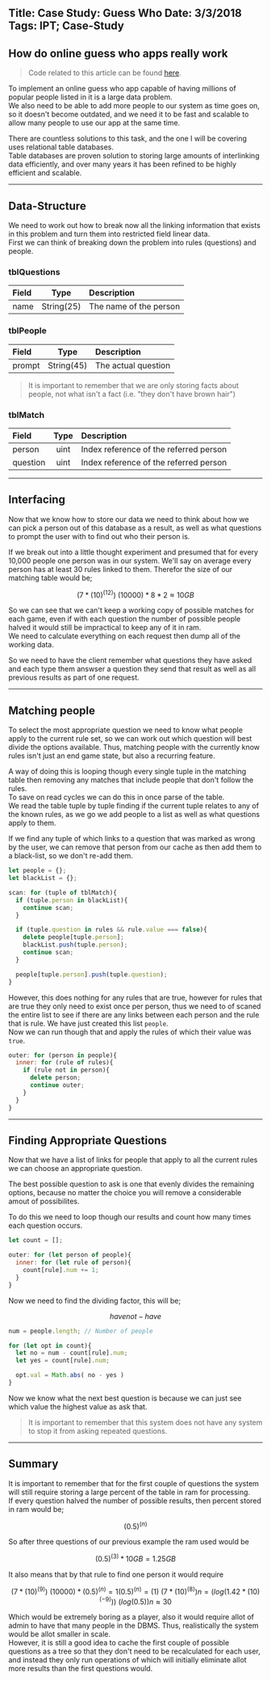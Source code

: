Title: Case Study: Guess Who
Date: 3/3/2018
Tags: IPT; Case-Study
---
How do online guess who apps really work
---

> Code related to this article can be found [here](https://github.com/Hobgoblin101/Hobgoblin101.github.io/tree/master/code/7).

To implement an online guess who app capable of having millions of popular people listed in it is a large data problem.  
We also need to be able to add more people to our system as time goes on, so it doesn't become outdated, and we need it to be fast and scalable to allow many people to use our app at the same time.  

There are countless solutions to this task, and the one I will be covering uses relational table databases.  
Table databases are proven solution to storing large amounts of interlinking data efficiently, and over many years it has been refined to be highly efficient and scalable.

---

## Data-Structure
We need to work out how to break now all the linking information that exists in this problem and turn them into restricted field linear data.  
First we can think of breaking down the problem into rules (questions) and people.

### tblQuestions
| Field | Type | Description |
|:--|:--:|:--|
name | String(25) | The name of the person

### tblPeople
| Field | Type | Description |
|:--|:--:|:--|
prompt | String(45) | The actual question

> It is important to remember that we are only storing facts about people, not what isn't a fact (i.e. "they don't have brown hair")

### tblMatch
| Field | Type | Description |
|:--|:--:|:--|
person | uint | Index reference of the referred person
question | uint | Index reference of the referred person

---

## Interfacing
Now that we know how to store our data we need to think about how we can pick a person out of this database as a result, as well as what questions to prompt the user with to find out who their person is.  

If we break out into a little thought experiment and presumed that for every 10,000 people one person was in our system. We'll say on average every person has at least 30 rules linked to them. Therefor the size of our matching table would be;
```math
(7 * (10)^(12)) \ (10000) * 8 * 2 ≈ 10GB
```
So we can see that we can't keep a working copy of possible matches for each game, even if with each question the number of possible people halved it would still be impractical to keep any of it in ram.  
We need to calculate everything on each request then dump all of the working data.

So we need to have the client remember what questions they have asked and each type them answser a question they send that result as well as all previous results as part of one request.

---

## Matching people
To select the most appropriate question we need to know what people apply to the current rule set, so we can work out which question will best divide the options available. Thus, matching people with the currently know rules isn't just an end game state, but also a recurring feature.

A way of doing this is looping though every single tuple in the matching table then removing any matches that include people that don't follow the rules.  
To save on read cycles we can do this in once parse of the table.  
We read the table tuple by tuple finding if the current tuple relates to any of the known rules, as we go we add people to a list as well as what questions apply to them.  

If we find any tuple of which links to a question that was marked as wrong by the user, we can remove that person from our cache as then add them to a black-list, so we don't re-add them.  
```javascript
let people = {};
let blackList = {};

scan: for (tuple of tblMatch){
  if (tuple.person in blackList){
    continue scan;
  }

  if (tuple.question in rules && rule.value === false){
    delete people[tuple.person];
    blackList.push(tuple.person);
    continue scan;
  }

  people[tuple.person].push(tuple.question);
}
```

However, this does nothing for any rules that are true, however for rules that are true they only need to exist once per person, thus we need to of scaned the entire list to see if there are any links between each person and the rule that is rule. We have just created this list ``people``.  
Now we can run though that and apply the rules of which their value was ``true``.
```javascript
outer: for (person in people){
  inner: for (rule of rules){
    if (rule not in person){
      delete person;
      continue outer;
    }
  }
}
```

---

## Finding Appropriate Questions
Now that we have a list of links for people that apply to all the current rules we can choose an appropriate question.

The best possible question to ask is one that evenly divides the remaining options, because no matter the choice you will remove a considerable amout of possibilites.  

To do this we need to loop though our results and count how many times each question occurs.
```javascript
let count = [];

outer: for (let person of people){
  inner: for (let rule of person){
    count[rule].num += 1;
  }
}
```

Now we need to find the dividing factor, this will be;
```math
have not - have
```
```javascript
num = people.length; // Number of people

for (let opt in count){
  let no = num - count[rule].num;
  let yes = count[rule].num;

  opt.val = Math.abs( no - yes )
}
```

Now we know what the next best question is because we can just see which value the highest value as ask that.
> It is important to remember that this system does not have any system to stop it from asking repeated questions.

---

## Summary
It is important to remember that for the first couple of questions the system will still require storing a large percent of the table in ram for processing.  
If every question halved the number of possible results, then percent stored in ram would be;
```math
(0.5)^(n)
```

So after three questions of our previous example the ram used would be
```math
(0.5)^(3) * 10GB = 1.25GB
```

It also means that by that rule to find one person it would require
```math
(7 * (10)^(9)) \ (10000) * (0.5)^(n) = 1
(0.5)^(n) = (1) \ (7 * (10)^(8))
n = (log(1.42 * (10) ^ (-9))) \ (log(0.5))
n ≈ 30
```

Which would be extremely boring as a player, also it would require allot of admin to have that many people in the DBMS. Thus, realistically the system would be allot smaller in scale.  
However, it is still a good idea to cache the first couple of possible questions as a tree so that they don't need to be recalculated for each user, and instead they only run operations of which will initially eliminate  allot more results than the first questions would.